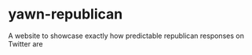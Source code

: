 # yawn-republican
A website to showcase exactly how predictable republican responses on Twitter are
